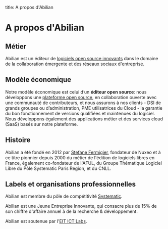 title: A propos d'Abilian

# A propos d'Abilian

## Métier

Abilian est un éditeur de [logiciels open source innovants](/fr/solutions/) dans le domaine de la collaboration émergente et des réseaux sociaux d'entreprise.

## Modèle économique

Notre modèle économique est celui d’un **éditeur open source**: nous
développons une [plateforme open source](/fr/technologies/), en collaboration ouverte avec une
communauté de contributeurs, et nous assurons à nos clients - DSI de grands
groupes ou d’administration, PME utilisatrices du Cloud - la garantie du bon
fonctionnement de versions qualifiées et maintenues du logiciel. Nous
développons également des applications métier et des services cloud (SaaS)
basés sur notre plateforme.

## Histoire

Abilian a été fondé en 2012 par [Stefane Fermigier](http://www.fermigier.com/),
fondateur de Nuxeo et à ce titre pionnier depuis 2000 du métier de l'édition de
logiciels libres en France, également co-fondateur de l'AFUL, du Groupe
Thématique Logiciel Libre du Pôle Systematic Paris Region, et du CNLL.

## Labels et organisations professionnelles

<!--
<div class="post-img" style="float: right; margin-left: 20px;">
<img alt="logo JEI" height="120" width="120" src="/static/custom/logo-jei.jpg">
</div>
-->

Abilian est membre du pôle de compétitivité [Systematic](http://www.systematic-paris-region.org/).

Abilian est une Jeune Entreprise Innovante, qui consacre plus de 15% de son
chiffre d'affaire annuel à de la recherche &amp; développement.

Abilian est soutenue par l'[EIT ICT Labs](http://www.eitictlabs.eu/).
